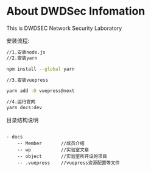 # About DWDSec Infomation

This is DWDSEC Network Security Laboratory

安装流程:

```bash
//1.安装node.js
//2.安装yarn

npm install --global yarn

//3.安装vuepress

yarn add -D vuepress@next

//4.运行官网
yarn docs:dev

```

目录结构说明
```

- docs
    -- Member       //成员介绍
    -- wp           //实验室文章
    -- object       //实验室所开设的项目
    -- .vuepress    //vuepress资源配置等文件

```